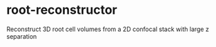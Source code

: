 root-reconstructor
==================

Reconstruct 3D root cell volumes from a 2D confocal stack with large z separation
